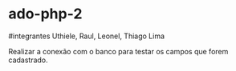 # ado-php-2
#integrantes 
 Uthiele, Raul, Leonel, Thiago Lima
 
 Realizar a conexão com o banco para testar os campos que forem cadastrado. 
 
 
